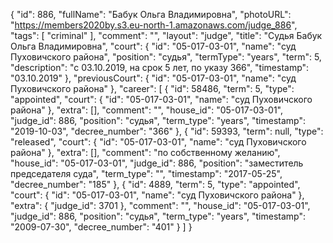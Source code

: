 {
    "id": 886,
    "fullName": "Бабук Ольга Владимировна",
    "photoURL": "https://members2020by.s3.eu-north-1.amazonaws.com/judge_886",
    "tags": [
        "criminal"
    ],
    "comment": "",
    "layout": "judge",
    "title": "Судья Бабук Ольга Владимировна",
    "court": {
        "id": "05-017-03-01",
        "name": "суд Пуховичского района",
        "position": "судья",
        "termType": "years",
        "term": 5,
        "description": "c 03.10.2019, на срок 5 лет, по указу 366",
        "timestamp": "03.10.2019"
    },
    "previousCourt": {
        "id": "05-017-03-01",
        "name": "суд Пуховичского района"
    },
    "career": [
        {
            "id": 58486,
            "term": 5,
            "type": "appointed",
            "court": {
                "id": "05-017-03-01",
                "name": "суд Пуховичского района"
            },
            "extra": [],
            "comment": "",
            "house_id": "05-017-03-01",
            "judge_id": 886,
            "position": "судья",
            "term_type": "years",
            "timestamp": "2019-10-03",
            "decree_number": "366"
        },
        {
            "id": 59393,
            "term": null,
            "type": "released",
            "court": {
                "id": "05-017-03-01",
                "name": "суд Пуховичского района"
            },
            "extra": [],
            "comment": "по собственному желанию",
            "house_id": "05-017-03-01",
            "judge_id": 886,
            "position": "заместитель председателя суда",
            "term_type": "",
            "timestamp": "2017-05-25",
            "decree_number": "185"
        },
        {
            "id": 4889,
            "term": 5,
            "type": "appointed",
            "court": {
                "id": "05-017-03-01",
                "name": "суд Пуховичского района"
            },
            "extra": {
                "judge_id": 3701
            },
            "comment": "",
            "house_id": "05-017-03-01",
            "judge_id": 886,
            "position": "судья",
            "term_type": "years",
            "timestamp": "2009-07-30",
            "decree_number": "401"
        }
    ]
}